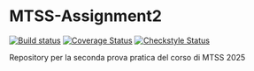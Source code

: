 # MTSS-Assignment2
[![Build status](https://github.com/unrealyozora/MTSS-Assignment2/actions/workflows/build%20and%20report.yml/badge.svg)](https://github.com/unrealyozora/MTSS-Assignment2/actions/workflows/build%20and%20report.yml)
[![Coverage Status](https://coveralls.io/repos/github/unrealyozora/MTSS-Assignment2/badge.svg?branch=develop)](https://coveralls.io/github/unrealyozora/MTSS-Assignment2?branch=develop)
[![Checkstyle Status](https://img.shields.io/badge/code%20quality-checkstyle-brightgreen.svg)](https://unrealyozora.github.io/MTSS-Assignment2/checkstyle.html)

Repository per la seconda prova pratica del corso di MTSS 2025
